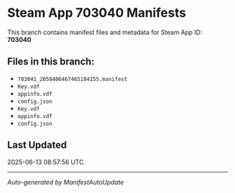 # Steam App 703040 Manifests

This branch contains manifest files and metadata for Steam App ID: **703040**

## Files in this branch:
- `703041_2658406467465184155.manifest`
- `Key.vdf`
- `appinfo.vdf`
- `config.json`
- `Key.vdf`
- `appinfo.vdf`
- `config.json`

## Last Updated
2025-06-13 08:57:56 UTC

---
*Auto-generated by ManifestAutoUpdate*
